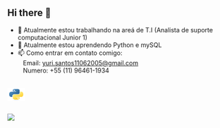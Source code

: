  ## Hi there 👋

- 🔭 Atualmente estou trabalhando na areá de T.I (Analista de suporte computacional Junior 1)
- 🌱 Atualmente estou aprendendo Python e mySQL
- 📫 Como entrar em contato comigo:<br>
&nbsp;&nbsp;&nbsp;Email: yuri.santos11062005@gmail.com <br>
&nbsp;&nbsp;&nbsp;Numero: +55 (11) 96461-1934

<div style="display: inline_block"><br>
  <img align="center" alt="-Python" height="30" width="40" src="https://raw.githubusercontent.com/devicons/devicon/master/icons/python/python-original.svg">
</div>

  ##

<div>
  <a href="https://www.linkedin.com/in/yuri-andrade-santos-4a785b256/" target="_blank"><img src="https://img.shields.io/badge/-LinkedIn-%230077B5?style=for-the-badge&logo=linkedin&logoColor=white" target="_blank"></a> 
  
</div>
